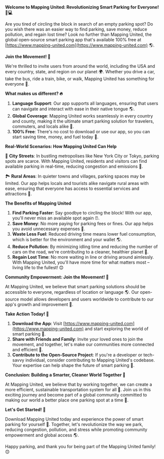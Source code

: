 **Welcome to Mapping United: Revolutionizing Smart Parking for Everyone! 🚗💻**

Are you tired of circling the block in search of an empty parking spot? Do you wish there was an easier way to find parking, save money, reduce pollution, and regain lost time? Look no further than Mapping United, the global open-source smart parking app that's available 100% free at [https://www.mapping-united.com](https://www.mapping-united.com) 🌎.

**Join the Movement! 🌟**

We're thrilled to invite users from around the world, including the USA and every country, state, and region on our planet 🌍. Whether you drive a car, take the bus, ride a train, bike, or walk, Mapping United has something for everyone 💚.

**What makes us different? 🔥**

1. **Language Support**: Our app supports all languages, ensuring that users can navigate and interact with ease in their native tongue 🌎.
2. **Global Coverage**: Mapping United works seamlessly in every country and county, making it the ultimate smart parking solution for travelers, commuters, and locals alike 🚗.
3. **100% Free**: There's no cost to download or use our app, so you can start saving time, money, and fuel today 💸.

**Real-World Scenarios: How Mapping United Can Help**

🌆 **City Streets**: In bustling metropolises like New York City or Tokyo, parking spots are scarce. With Mapping United, residents and visitors can find available parking in real-time, reducing congestion and emissions 🚗.

🏞️ **Rural Areas**: In quieter towns and villages, parking spaces may be limited. Our app helps locals and tourists alike navigate rural areas with ease, ensuring that everyone has access to essential services and attractions 🌳.

**The Benefits of Mapping United**

1. **Find Parking Faster**: Say goodbye to circling the block! With our app, you'll never miss an available spot again ⏰.
2. **Save Money**: No more paying for parking fees or fines. Our app helps you avoid unnecessary expenses 💸.
3. **Waste Less Fuel**: Reduced driving time means lower fuel consumption, which is better for the environment and your wallet 🌎.
4. **Reduce Pollution**: By minimizing idling time and reducing the number of cars on the road, we're contributing to a cleaner, healthier planet 🌿.
5. **Regain Lost Time**: No more waiting in line or driving around aimlessly. With Mapping United, you'll have more time for what matters most – living life to the fullest! 😊

**Community Empowerment: Join the Movement! 🤝**

At Mapping United, we believe that smart parking solutions should be accessible to everyone, regardless of location or language 🌎. Our open-source model allows developers and users worldwide to contribute to our app's growth and improvement 🚀.

**Take Action Today! 🚨**

1. **Download the App**: Visit [https://www.mapping-united.com](https://www.mapping-united.com) and start exploring the world of smart parking 📲.
2. **Share with Friends and Family**: Invite your loved ones to join the movement, and together, let's make our communities more connected and efficient 💬.
3. **Contribute to the Open-Source Project**: If you're a developer or tech-savvy individual, consider contributing to Mapping United's codebase. Your expertise can help shape the future of smart parking 🤖.

**Conclusion: Building a Smarter, Cleaner World Together 🌟**

At Mapping United, we believe that by working together, we can create a more efficient, sustainable transportation system for all 🚀. Join us in this exciting journey and become part of a global community committed to making our world a better place one parking spot at a time 👏.

**Let's Get Started! 💪**

Download Mapping United today and experience the power of smart parking for yourself 📲. Together, let's revolutionize the way we park, reducing congestion, pollution, and stress while promoting community empowerment and global access 🌎.

Happy parking, and thank you for being part of the Mapping United family! 😊